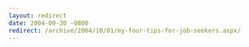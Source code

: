 ```yaml
---
layout: redirect
date: 2004-09-30 -0800
redirect: /archive/2004/10/01/my-four-tips-for-job-seekers.aspx/
---
```

